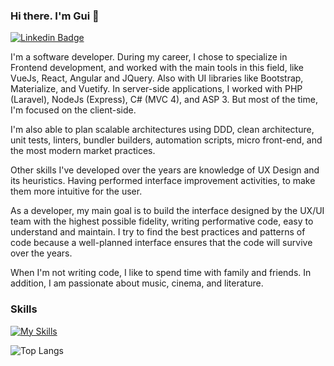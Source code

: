 ### Hi there. I'm Gui 👋
[![Linkedin Badge](https://img.shields.io/badge/-LinkedIn-blue?style=flat-square&logo=Linkedin&card_width=400&logoColor=white&link=https://www.linkedin.com/in/guilherme-cazaroto)](https://www.linkedin.com/in/guilherme-cazaroto)

I'm a software developer.
During my career, I chose to specialize in Frontend development, and worked with the main tools in this field, like VueJs, React, Angular and JQuery. Also with  UI libraries like Bootstrap, Materialize, and Vuetify.
In server-side applications, I worked with PHP (Laravel), NodeJs (Express), C#  (MVC 4),  and ASP 3. But most of the time, I'm focused on the client-side.

I'm also able to plan scalable architectures using DDD, clean architecture, unit tests, linters, bundler builders, automation scripts, micro front-end, and the most modern market practices.

Other skills I've developed over the years are knowledge of UX Design and its heuristics. Having performed interface improvement activities, to make them more intuitive for the user.

As a developer, my main goal is to build the interface designed by the UX/UI team with the highest possible fidelity, writing performative code, easy to understand and maintain. I try to find the best practices and patterns of code because a well-planned interface ensures that the code will survive over the years. 

When I'm not writing code, I like to spend time with family and friends. In addition, I am passionate about music, cinema, and literature.

### Skills
[![My Skills](https://skillicons.dev/icons?i=html,css,js,ts,react,nextjs,vue,nuxtjs,tailwind,materialui,vuetify,git,express,php,laravel,mongodb,mysql,docker,jest,cypress,bootstrap,graphql,jquery,linux,ps&theme=light)](https://github.com/guicazaroto/guicazaroto/tree/main?tab=readme-ov-file#skills)

![Top Langs](https://github-readme-stats.vercel.app/api/top-langs/?username=anuraghazra&card_width=1000)  

